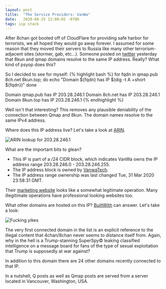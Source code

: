 ```yaml
---
layout: post
title:  "The Service Providers: VanWa"
date:   2020-08-25 12:08:02 -0700
tags: isp stack
---
```

After 8chan got booted off of CloudFlare for providing safe harbor for terrorists, we all hoped they would go away forever.  I assumed 
for some reason that they moved their servers to Russia like many other terrorism-adjacent sites (stormer, gab, etc...). Someone posted 
on [twitter][8kun-qmap-same-ip-tweet] yesterday that 8kun and qmap domains resolve to the same IP address.  Really?  What kind of psyop does this?

So I decided to see for myself:
{% highlight bash %}
for fqdn in qmap.pub 8ch.net 8kun.top; do
  echo "Domain ${fqdn} has IP $(dig -t A +short ${fqdn})"
done

Domain qmap.pub has IP 203.28.246.1
Domain 8ch.net has IP 203.28.246.1
Domain 8kun.top has IP 203.28.246.1
{% endhighlight %}

Well isn't that interesting?  This removes any plausible deniability of the connection between Qmap and 8kun.  The domain names resolve to the same IPv4 address.

Where does this IP address live?  Let's take a look at [ARIN][arin-vanwa].

![ARIN lookup for 203.28.246.1](/debunqr/assets/vanwa-arin.jpg)

What are the important bits to glean?
- This IP is part of a /24 CIDR block, which indicates VanWa owns the IP address range 203.28.246.0 - 203.28.246.255.
- The IP address block is owned by [VanwaTech][vanwa-marketing].
- The IP address range ownership was last changed Tue, 31 Mar 2020 23:58:31 GMT.

Their [marketing website][vanwa-marketing] looks like a somewhat legitimate operation.  Many illegitimate operations have professional looking websites too.

What other domains are hosted on this IP?  [BuiltWith][vanwa-builtwith] can answer. Let's take a look:

![Fucking yikes](/debunqr/assets/vanwa-connected-domains.jpg)

The very first connected domain in the list is an explicit reference to the illegal content that 4chan/8chan never seems to distance itself from. 
Again, why in the hell is a Trump-stanning SuperSpy&copy; leaking classified intelligence on a message board for fans of the type of sexual exploitation
that Trump is supposedly at war against?

In addition to this domain there are 24 other domains recently connected to that IP.

In a nutshell, Q posts as well as Qmap posts are served from a server located in Vancouver, Washington, USA.

[arin-vanwa]: https://search.arin.net/rdap/?query=203.28.246.1
[vanwa-marketing]: https://vanwatech.com/
[vanwa-builtwith]: https://builtwith.com/relationships/ip-address/203.28.246.1
[8kun-qmap-same-ip-tweet]: https://twitter.com/tobypinder/status/1297629492865896451
